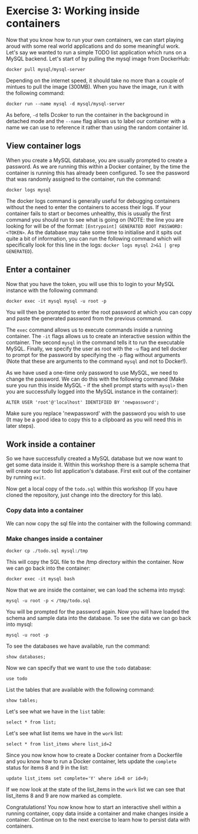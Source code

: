 # Exercise 3: Working inside containers

Now that you know how to run your own containers, we can start playing aroud with some real world applications and do some meaningful work. Let's say we wanted to run a simple TODO list application which runs on a MySQL backend. Let's start of by pulling the mysql image from DockerHub:

`docker pull mysql/mysql-server`

Depending on the internet speed, it should take no more than a couple of mintues to pull the image (300MB). When you have the image, run it with the following command:

`docker run --name mysql -d mysql/mysql-server`

As before, `-d` tells Dcoker to run the container in the background in detached mode and the `--name` flag allows us to label our container with a name we can use to reference it rather than using the random container Id.

## View container logs

When you create a MySQL database, you are usually prompted to create a password. As we are running this within a Docker container, by the time the container is running this has already been configured. To see the password that was randomly assigned to the container, run the command:

`docker logs mysql`

The docker logs command is generally useful for debugging containers without the need to enter the containers to access their logs. If your container fails to start or becomes unhealthy, this is usually the first command you should run to see what is going on (NOTE: the line you are looking for will be of the format: `[Entrypoint] GENERATED ROOT PASSWORD: <TOKEN>`. As the database may take some time to initialise and it spits out quite a bit of information, you can run the following command which will specifically look for this line in the logs: `docker logs mysql 2>&1 | grep GENERATED`).

## Enter a container

Now that you have the token, you will use this to login to your MySQL instance with the following command:

`docker exec -it mysql mysql -u root -p`

You will then be prompted to enter the root password at which you can copy and paste the generated password from the previous command.

The `exec` command allows us to execute commands inside a running container. The `-it` flags allows us to create an interactive session within the container. The second `mysql` in the command tells it to run the executable MySQL. Finally, we specify the user as root with the `-u` flag and tell docker to prompt for the password by specifying the `-p` flag without arguments (Note that these are arguments to the command `mysql` and not to Docker!).

As we have used a one-time only password to use MySQL, we need to change the password. We can do this with the following command (Make sure you run this inside MySQL - if the shell prompt starts with `mysql>` then you are successfully logged into the MySQL instance in the container):

`ALTER USER 'root'@'localhost' IDENTIFIED BY 'newpassword';`

Make sure you replace 'newpassword' with the password you wish to use (It may be a good idea to copy this to a clipboard as you will need this in later steps).

## Work inside a container

So we have successfully created a MySQL database but we now want to get some data inside it. Within this workshop there is a sample schema that will create our todo list application's database. First exit out of the container by running `exit`.

Now get a local copy of the `todo.sql` within this workshop (If you have cloned the repository, just change into the directory for this lab).

### Copy data into a container

We can now copy the sql file into the container with the following command:

### Make changes inside a container

`docker cp ./todo.sql mysql:/tmp`

This will copy the SQL file to the /tmp directory within the container. Now we can go back into the container:

`docker exec -it mysql bash`

Now that we are inside the container, we can load the schema into mysql:

`mysql -u root -p < /tmp/todo.sql`

You will be prompted for the password again. Now you will have loaded the schema and sample data into the database. To see the data we can go back into mysql:

`mysql -u root -p`

To see the databases we have available, run the command:

`show databases;`

Now we can specify that we want to use the `todo` database:

`use todo`

List the tables that are available with the following command:

`show tables;`

Let's see what we have in the `list` table:

`select * from list;`

Let's see what list items we have in the `work` list:

`select * from list_items where list_id=2`

Since you now know how to create a Docker container from a Dockerfile and you know how to run a Docker container, lets update the `complete` status for items 8 and 9 in the list:

`update list_items set complete='Y' where id=8 or id=9;`

If we now look at the state of the list_items in the `work` list we can see that list_items 8 and 9 are now marked as complete. 

Congratulations! You now know how to start an interactive shell within a running container, copy data inside a container and make changes inside a container. Continue on to the next exercise to learn how to persist data with containers.   
